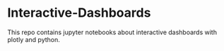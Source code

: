 # Interactive-Dashboards
This repo contains jupyter notebooks about interactive dashboards with plotly and python.
